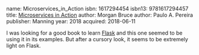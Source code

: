 name: Microservices_in_Action
isbn: 1617294454
isbn13: 9781617294457
title: [Microservices in Action](https://www.manning.com/books/microservices-in-action)
author: Morgan Bruce
author: Paulo A. Pereira
publisher: Manning
year: 2018
acquired: 2018-06-11

I was looking for a good book to learn [Flask](http://flask.pocoo.org/) and
this one seemed to be using it in its examples.  But after a cursory look, it
seems to be extremely light on Flask.
